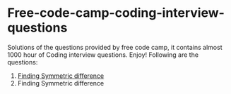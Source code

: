 # Free-code-camp-coding-interview-questions
Solutions of the questions provided by free code camp, it contains almost 1000 hour of Coding interview questions. Enjoy! 
Following are the questions:
<oL>
<a href="https://github.com/mishra-anubhav/Free-code-camp-coding-interview-questions/tree/main/Algorithms"><li> Finding Symmetric difference</li></a>
<li> Finding Symmetric difference</li>

</ol>
